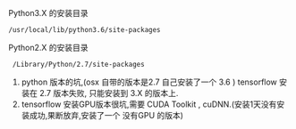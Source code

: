 Python3.X 的安装目录  

`/usr/local/lib/python3.6/site-packages  
`

Python2.X 的安装目录 

` /Library/Python/2.7/site-packages
`

1. python 版本的坑,(osx 自带的版本是2.7  自己安装了一个 3.6 ) tensorflow 安装在 2.7 版本失败, 只能安装到 3.X 的版本上.
2. tensorflow 安装GPU版本很坑,需要 CUDA Toolkit , cuDNN.(安装1天没有安装成功,果断放弃,安装了一个 没有GPU 的版本)